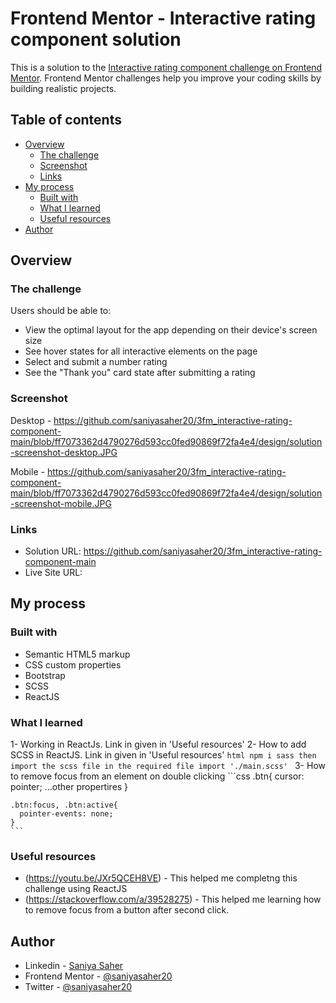 # Frontend Mentor - Interactive rating component solution

This is a solution to the [Interactive rating component challenge on Frontend Mentor](https://www.frontendmentor.io/challenges/interactive-rating-component-koxpeBUmI). Frontend Mentor challenges help you improve your coding skills by building realistic projects. 

## Table of contents

- [Overview](#overview)
  - [The challenge](#the-challenge)
  - [Screenshot](#screenshot)
  - [Links](#links)
- [My process](#my-process)
  - [Built with](#built-with)
  - [What I learned](#what-i-learned)
  - [Useful resources](#useful-resources)
- [Author](#author)

## Overview

### The challenge

Users should be able to:

- View the optimal layout for the app depending on their device's screen size
- See hover states for all interactive elements on the page
- Select and submit a number rating
- See the "Thank you" card state after submitting a rating

### Screenshot

Desktop - https://github.com/saniyasaher20/3fm_interactive-rating-component-main/blob/ff7073362d4790276d593cc0fed90869f72fa4e4/design/solution-screenshot-desktop.JPG

Mobile - https://github.com/saniyasaher20/3fm_interactive-rating-component-main/blob/ff7073362d4790276d593cc0fed90869f72fa4e4/design/solution-screenshot-mobile.JPG

### Links

- Solution URL: https://github.com/saniyasaher20/3fm_interactive-rating-component-main
- Live Site URL: 

## My process

### Built with

- Semantic HTML5 markup
- CSS custom properties
- Bootstrap
- SCSS
- ReactJS

### What I learned
1- Working in ReactJs. Link in given in 'Useful resources'
2- How to add SCSS in ReactJS. Link in given in 'Useful resources'
    ```html
    npm i sass
    then import the scss file in the required file
    import './main.scss'
    ```
3- How to remove focus from an element on double clicking
    ```css
    .btn{
      cursor: pointer;
      ...other propertires
    }

    .btn:focus, .btn:active{
      pointer-events: none;
    }
    ```

### Useful resources

- (https://youtu.be/JXr5QCEH8VE) - This helped me completng this challenge using ReactJS
- (https://stackoverflow.com/a/39528275) - This helped me learning how to remove focus from a button after second click.

## Author

- Linkedin - [Saniya Saher](https://www.linkedin.com/in/saniyasaher20/)
- Frontend Mentor - [@saniyasaher20](https://www.frontendmentor.io/profile/saniyasaher20)
- Twitter - [@saniyasaher20](https://twitter.com/saniyasaher20)